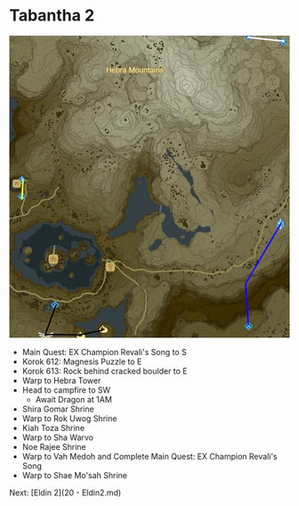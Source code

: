 # Tabantha 2

![Tabanatha6](images/Tabantha6.PNG)

* Main Quest: EX Champion Revali's Song to S
* Korok 612: Magnesis Puzzle to E
* Korok 613: Rock behind cracked boulder to E
* Warp to Hebra Tower
* Head to campfire to SW
  * Await Dragon at 1AM
* Shira Gomar Shrine
* Warp to Rok Uwog Shrine
* Kiah Toza Shrine
* Warp to Sha Warvo
* Noe Rajee Shrine
* Warp to Vah Medoh and Complete Main Quest: EX Champion Revali's Song
* Warp to Shae Mo'sah Shrine

Next: [Eldin 2](20 - Eldin2.md)
